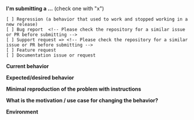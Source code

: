 <!--
PLEASE HELP US PROCESS GITHUB ISSUES FASTER BY PROVIDING THE FOLLOWING INFORMATION.

ISSUES MISSING IMPORTANT INFORMATION MAY BE CLOSED WITHOUT INVESTIGATION.
-->

**I'm submitting a ...**  (check one with "x")
```
[ ] Regression (a behavior that used to work and stopped working in a new release)
[ ] Bug report  <!-- Please check the repository for a similar issue or PR before submitting -->
[ ] Support request => <!-- Please check the repository for a similar issue or PR before submitting -->
[ ] Feature request
[ ] Documentation issue or request
```

**Current behavior**
<!-- Describe how the issue manifests. -->

**Expected/desired behavior**
<!-- Describe what the desired behavior would be. -->

**Minimal reproduction of the problem with instructions**
<!-- For bug reports please provide the *STEPS TO REPRODUCE*. -->

**What is the motivation / use case for changing the behavior?**
<!-- Describe the motivation or the concrete use case -->

**Environment**
<!-- Anything relevant?  Operating system version, IDE, package manager, HTTP server, ... -->
